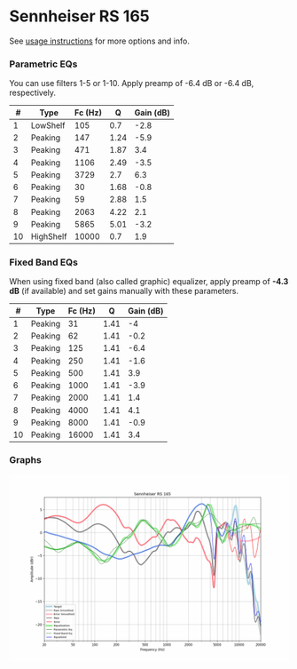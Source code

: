# Sennheiser RS 165
See [usage instructions](https://github.com/jaakkopasanen/AutoEq#usage) for more options and info.

### Parametric EQs
You can use filters 1-5 or 1-10. Apply preamp of -6.4 dB or -6.4 dB, respectively.

|   # | Type      |   Fc (Hz) |    Q |   Gain (dB) |
|-----|-----------|-----------|------|-------------|
|   1 | LowShelf  |       105 | 0.7  |        -2.8 |
|   2 | Peaking   |       147 | 1.24 |        -5.9 |
|   3 | Peaking   |       471 | 1.87 |         3.4 |
|   4 | Peaking   |      1106 | 2.49 |        -3.5 |
|   5 | Peaking   |      3729 | 2.7  |         6.3 |
|   6 | Peaking   |        30 | 1.68 |        -0.8 |
|   7 | Peaking   |        59 | 2.88 |         1.5 |
|   8 | Peaking   |      2063 | 4.22 |         2.1 |
|   9 | Peaking   |      5865 | 5.01 |        -3.2 |
|  10 | HighShelf |     10000 | 0.7  |         1.9 |

### Fixed Band EQs
When using fixed band (also called graphic) equalizer, apply preamp of **-4.3 dB** (if available) and set gains manually with these parameters.

|   # | Type    |   Fc (Hz) |    Q |   Gain (dB) |
|-----|---------|-----------|------|-------------|
|   1 | Peaking |        31 | 1.41 |        -4   |
|   2 | Peaking |        62 | 1.41 |        -0.2 |
|   3 | Peaking |       125 | 1.41 |        -6.4 |
|   4 | Peaking |       250 | 1.41 |        -1.6 |
|   5 | Peaking |       500 | 1.41 |         3.9 |
|   6 | Peaking |      1000 | 1.41 |        -3.9 |
|   7 | Peaking |      2000 | 1.41 |         1.4 |
|   8 | Peaking |      4000 | 1.41 |         4.1 |
|   9 | Peaking |      8000 | 1.41 |        -0.9 |
|  10 | Peaking |     16000 | 1.41 |         3.4 |

### Graphs
![](./Sennheiser%20RS%20165.png)
